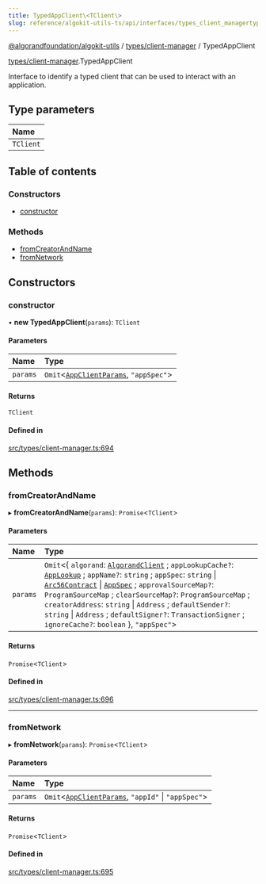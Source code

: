```yaml
---
title: TypedAppClient\<TClient\>
slug: reference/algokit-utils-ts/api/interfaces/types_client_managertypedappclient
---
```

[@algorandfoundation/algokit-utils](/reference/algokit-utils-ts/api/overview) / [types/client-manager](/reference/algokit-utils-ts/api/modules/types_client_manager/) / TypedAppClient



[types/client-manager](/reference/algokit-utils-ts/api/modules/types_client_manager/).TypedAppClient

Interface to identify a typed client that can be used to interact with an application.

## Type parameters

| Name |
| :------ |
| `TClient` |

## Table of contents

### Constructors

- [constructor](#constructor)

### Methods

- [fromCreatorAndName](#fromcreatorandname)
- [fromNetwork](#fromnetwork)

## Constructors

### constructor

• **new TypedAppClient**(`params`): `TClient`

#### Parameters

| Name | Type |
| :------ | :------ |
| `params` | `Omit`\<[`AppClientParams`](/reference/algokit-utils-ts/api/interfaces/types_app_clientappclientparams/), ``"appSpec"``\> |

#### Returns

`TClient`

#### Defined in

[src/types/client-manager.ts:694](https://github.com/algorandfoundation/algokit-utils-ts/blob/main/src/types/client-manager.ts#L694)

## Methods

### fromCreatorAndName

▸ **fromCreatorAndName**(`params`): `Promise`\<`TClient`\>

#### Parameters

| Name | Type |
| :------ | :------ |
| `params` | `Omit`\<\{ `algorand`: [`AlgorandClient`](/reference/algokit-utils-ts/api/classes/types_algorand_clientalgorandclient/) ; `appLookupCache?`: [`AppLookup`](/reference/algokit-utils-ts/api/interfaces/types_app_deployerapplookup/) ; `appName?`: `string` ; `appSpec`: `string` \| [`Arc56Contract`](/reference/algokit-utils-ts/api/interfaces/types_app_arc56arc56contract/) \| [`AppSpec`](/reference/algokit-utils-ts/api/interfaces/types_app_specappspec/) ; `approvalSourceMap?`: `ProgramSourceMap` ; `clearSourceMap?`: `ProgramSourceMap` ; `creatorAddress`: `string` \| `Address` ; `defaultSender?`: `string` \| `Address` ; `defaultSigner?`: `TransactionSigner` ; `ignoreCache?`: `boolean`  }, ``"appSpec"``\> |

#### Returns

`Promise`\<`TClient`\>

#### Defined in

[src/types/client-manager.ts:696](https://github.com/algorandfoundation/algokit-utils-ts/blob/main/src/types/client-manager.ts#L696)

___

### fromNetwork

▸ **fromNetwork**(`params`): `Promise`\<`TClient`\>

#### Parameters

| Name | Type |
| :------ | :------ |
| `params` | `Omit`\<[`AppClientParams`](/reference/algokit-utils-ts/api/interfaces/types_app_clientappclientparams/), ``"appId"`` \| ``"appSpec"``\> |

#### Returns

`Promise`\<`TClient`\>

#### Defined in

[src/types/client-manager.ts:695](https://github.com/algorandfoundation/algokit-utils-ts/blob/main/src/types/client-manager.ts#L695)